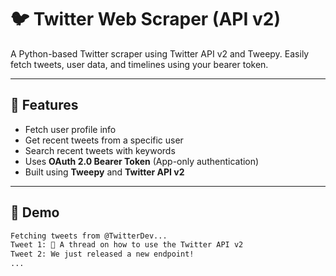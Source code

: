 # 🐦 Twitter Web Scraper (API v2)

A Python-based Twitter scraper using Twitter API v2 and Tweepy. Easily fetch tweets, user data, and timelines using your bearer token.

---

## 🔧 Features

- Fetch user profile info
- Get recent tweets from a specific user
- Search recent tweets with keywords
- Uses **OAuth 2.0 Bearer Token** (App-only authentication)
- Built using **Tweepy** and **Twitter API v2**

---

## 🧪 Demo

```bash
Fetching tweets from @TwitterDev...
Tweet 1: 🧵 A thread on how to use the Twitter API v2
Tweet 2: We just released a new endpoint!
...

